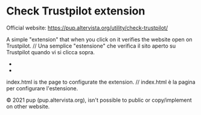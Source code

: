 # Check Trustpilot extension

Official website: https://pup.altervista.org/utility/check-trustpilot/


A simple "extension" that when you click on it verifies the website open on Trustpilot. 
//
Una semplice "estensione" che verifica il sito aperto su Trustpilot quando vi si clicca sopra.

-



-

index.html is the page to configurate the extension.
//
index.html è la pagina per configurare l'estensione.

© 2021 pup (pup.altervista.org), isn't possible to public or copy/implement on other website.
